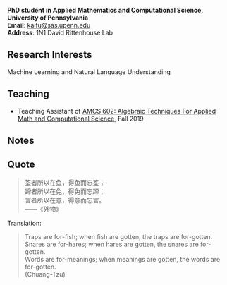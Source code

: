 **PhD student in Applied Mathematics and Computational Science, University of Pennsylvania**  
**Email**: [kaifu@sas.upenn.edu](kaifu@sas.upenn.edu)  
**Address**: 1N1 David Rittenhouse Lab  

## Research Interests

Machine Learning and Natural Language Understanding

## Teaching

- Teaching Assistant of [AMCS 602: Algebraic Techniques For Applied Math and Computational Science](https://www.math.upenn.edu/~zwang423/AMCS602_2019.html), Fall 2019

## Notes

## Quote

> 筌者所以在鱼，得鱼而忘筌；   
> 蹄者所以在兔，得兔而忘蹄；  
> 言者所以在意，得意而忘言。  
> ——《外物》  

Translation:  
> Traps are for-fish; when fish are gotten, the traps are for-gotten.  
> Snares are for-hares; when hares are gotten, the snares are for-gotten.  
> Words are for-meanings; when meanings are gotten, the words are for-gotten.  
> (Chuang-Tzu)  


